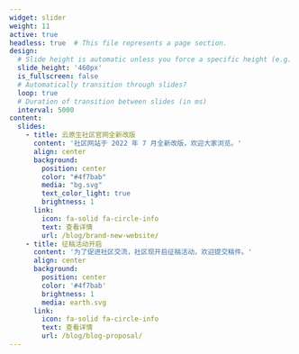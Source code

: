 ```yaml
---
widget: slider
weight: 11
active: true
headless: true  # This file represents a page section.
design:
  # Slide height is automatic unless you force a specific height (e.g. '400px')
  slide_height: '460px'
  is_fullscreen: false
  # Automatically transition through slides?
  loop: true
  # Duration of transition between slides (in ms)
  interval: 5000
content:
  slides:
    - title: 云原生社区官网全新改版
      content: '社区网站于 2022 年 7 月全新改版，欢迎大家浏览。'
      align: center
      background:
        position: center
        color: "#4f7bab"
        media: "bg.svg"
        text_color_light: true
        brightness: 1
      link:
        icon: fa-solid fa-circle-info
        text: 查看详情
        url: /blog/brand-new-website/
    - title: 征稿活动开启
      content: '为了促进社区交流，社区现开启征稿活动，欢迎提交稿件。'
      align: center
      background:
        position: center
        color: '#4f7bab'
        brightness: 1
        media: earth.svg
      link:
        icon: fa-solid fa-circle-info
        text: 查看详情
        url: /blog/blog-proposal/
---
```

